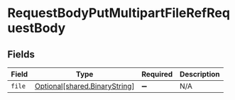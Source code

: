 # RequestBodyPutMultipartFileRefRequestBody


## Fields

| Field                                                                | Type                                                                 | Required                                                             | Description                                                          |
| -------------------------------------------------------------------- | -------------------------------------------------------------------- | -------------------------------------------------------------------- | -------------------------------------------------------------------- |
| `file`                                                               | [Optional[shared.BinaryString]](../../models/shared/binarystring.md) | :heavy_minus_sign:                                                   | N/A                                                                  |